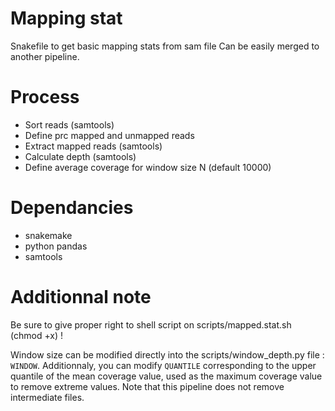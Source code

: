 # Mapping stat

Snakefile to get basic mapping stats from sam file
Can be easily merged to another pipeline.

# Process

* Sort reads (samtools)
* Define prc mapped and unmapped reads
* Extract mapped reads (samtools)
* Calculate depth (samtools)
* Define average coverage for window size N (default 10000)

# Dependancies

* snakemake
* python pandas
* samtools

# Additionnal note

Be sure to give proper right to shell script on scripts/mapped.stat.sh (chmod +x) !

Window size can be modified directly into the scripts/window_depth.py file : `WINDOW`. Additionnaly, you can modify `QUANTILE` corresponding to the upper quantile of the mean coverage value, used as the maximum coverage value to remove extreme values. Note that this pipeline does not remove intermediate files.